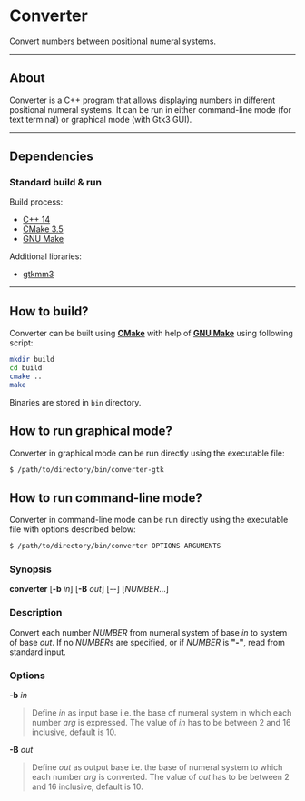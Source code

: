 # Converter
Convert numbers between positional numeral systems.

----

## About
Converter is a C++ program that allows displaying numbers in different positional numeral systems. It can be run in either command-line mode (for text terminal) or graphical mode (with Gtk3 GUI).

----

## Dependencies

### Standard build & run
Build process:
+ [C++ 14](https://isocpp.org/)
+ [CMake 3.5](https://cmake.org/)
+ [GNU Make](https://www.gnu.org/software/make)

Additional libraries:
+ [gtkmm3](https://www.gtkmm.org)

----

## How to build?
Converter can be built using **[CMake](https://cmake.org/)** with help of **[GNU Make](https://www.gnu.org/software/make)** using following script:
```sh
mkdir build
cd build
cmake ..
make
```

Binaries are stored in `bin` directory.

## How to run graphical mode?
Converter in graphical mode can be run directly using the executable file:
```sh
$ /path/to/directory/bin/converter-gtk
```

## How to run command-line mode?
Converter in command-line mode can be run directly using the executable file with options described below:
```sh
$ /path/to/directory/bin/converter OPTIONS ARGUMENTS
```

### Synopsis
**converter** \[**-b** *in*\] \[**-B** *out*\] \[--\] \[*NUMBER*...\]

### Description
Convert each number *NUMBER* from numeral system of base *in* to system of base *out*. If no *NUMBER*s are specified, or if *NUMBER* is **"-"**, read from standard input.

### Options
**-b** *in*
> Define *in* as input base i.e. the base of numeral system in which each number *arg* is expressed. The value of *in* has to be between 2 and 16 inclusive, default is 10.

**-B** *out*
> Define *out* as output base i.e. the base of numeral system to which each number *arg* is converted. The value of *out* has to be between 2 and 16 inclusive, default is 10.
